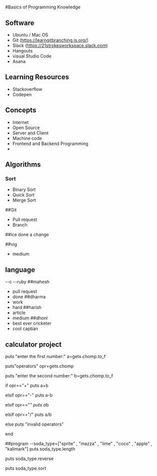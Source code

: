 #
#Basics of Programming Knowledge

## Software
 - Ubuntu / Mac OS 
 - Git (https://learngitbranching.js.org/)
 - Slack (https://21strokesworkspace.slack.com)
 - Hangouts
 - visual Studio Code
 - Asana
 
## Learning Resources
 - Stackoverflow
 - Codepen


## Concepts
 - Internet
 - Open Source
 - Server and Client 
 - Machine code 
 - Frontend and Backend Programming 
 -

## Algorithms
 ### Sort
  - Binary Sort 
  - Quick Sort
  - Merge Sort
  
##Git
 - Pull request
 - Branch

##ice 
 done a change

 ##vig
 - medium

## language
 --c
 --ruby
##mahesh 
- pull request
- done
##dharma
- work
- hard
##harish
- article
- medium
##dhoni
- best ever cricketer
- cool captian
## calculator project
puts "enter the first number:"
a=gets.chomp.to_f

puts"operators"
opr=gets.chomp

puts "enter the second number:"
b=gets.chomp.to_f

if  opr=="+"
puts a+b

elsif opr=="-"
puts a-b

elsif opr=="*"
puts a*b

elsif opr=="/"
puts a/b

else
puts "invalid operators"

 end

##program
--soda_type=["sprite" , "mazza" , "lime" , "coco" , "apple" , "kalimark"]
 puts soda_type.length

 puts soda_type.reverse

 puts soda_type.sort
